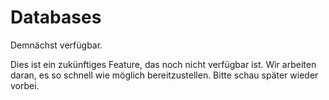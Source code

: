 # Databases

Demnächst verfügbar.

Dies ist ein zukünftiges Feature, das noch nicht verfügbar ist. Wir arbeiten daran, es so schnell wie möglich bereitzustellen. Bitte schau später wieder vorbei.

